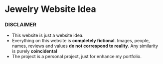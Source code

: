 <h1>Jewelry Website Idea</h1>

<h3>DISCLAIMER</h3>
<ul>
<li>This website is just a website idea.</li>
<li>Everything on this website is <b>completely fictional</b>. Images, people, names, reviews and values <b>do not correspond to reality</b>. Any similarity is purely <b>coincidental</b></li>
<li>The project is a personal project, just for enhance my portfolio.</li>
</ul>
